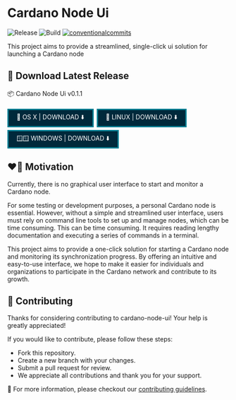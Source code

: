 # Cardano Node Ui

<p align="left">

<img alt="Release" src="https://img.shields.io/github/actions/workflow/status/fabianbormann/cardano-node-ui/release.yml?label=Release&style=for-the-badge" />
<img alt="Build" src="https://img.shields.io/github/actions/workflow/status/fabianbormann/cardano-node-ui/build.yml?label=Build&style=for-the-badge" />
<a href="https://conventionalcommits.org"><img alt="conventionalcommits" src="https://img.shields.io/badge/Conventional%20Commits-1.0.0-%23FE5196?logo=conventionalcommits&style=for-the-badge" /></a>
</p>

This project aims to provide a streamlined, single-click ui solution for launching a Cardano node

## 📌 Download Latest Release

📦 Cardano Node Ui v0.1.1

<style>
  a.button {
    display: inline-block;
    padding: 6px 18px;
    margin-top: 6px;
    margin-right: 3px;
    text-align: center;
    text-transform: uppercase;
    text-decoration: none;
    background-color: #00293B;
    border: 3px solid #007E92;
    color: white;
    transition: background-color 0.3s ease;
  }

  a.button:hover {
    background-color: #006074;
  }
</style>

<a class="button" href="https://github.com/fabianbormann/cardano-node-ui/releases/download/v0.1.1/cardano-node-ui-0.1.1.dmg">🍎 OS X | Download ⬇️</a>
<a class="button" href="https://github.com/fabianbormann/cardano-node-ui/releases/download/v0.1.1/cardano-node-ui-0.1.1.AppImage">🐧 Linux | Download ⬇️</a>
<a class="button" href="https://github.com/fabianbormann/cardano-node-ui/releases/download/v0.1.1/cardano-node-ui-Setup-0.1.1.exe">🪟🪟 Windows | Download ⬇️</a>

## ❤️‍🔥 Motivation

Currently, there is no graphical user interface to start and monitor a Cardano node.

For some testing or development purposes, a personal Cardano node is essential. However, without a simple and streamlined user interface, users must rely on command line tools to set up and manage nodes, which can be time consuming. This can be time consuming. It requires reading lengthy documentation and executing a series of commands in a terminal.

This project aims to provide a one-click solution for starting a Cardano node and monitoring its synchronization progress. By offering an intuitive and easy-to-use interface, we hope to make it easier for individuals and organizations to participate in the Cardano network and contribute to its growth.

## 💪 Contributing

Thanks for considering contributing to cardano-node-ui! Your help is greatly appreciated!

If you would like to contribute, please follow these steps:

- Fork this repository.
- Create a new branch with your changes.
- Submit a pull request for review.
- We appreciate all contributions and thank you for your support.

🙏 For more information, please checkout our [contributing guidelines](./CONTRIBUTING.md).
